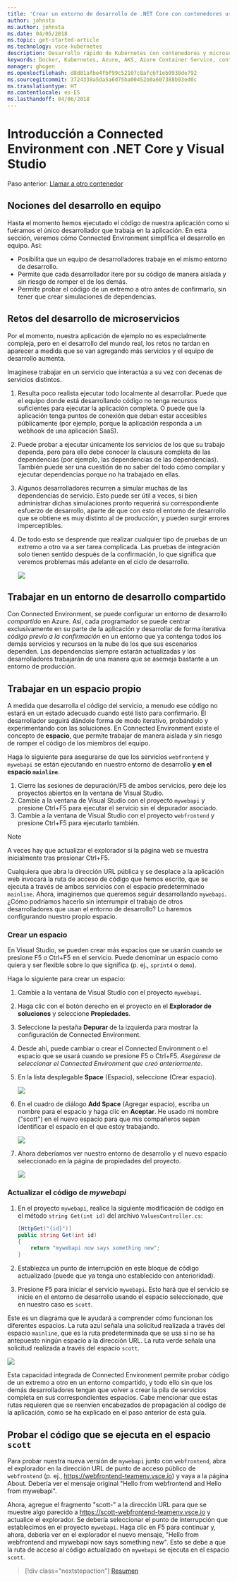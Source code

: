 ```yaml
---
title: 'Crear un entorno de desarrollo de .NET Core con contenedores usando Kubernetes en la nube con Visual Studio - Paso 6: Nociones del desarrollo en equipo | Microsoft Docs'
author: johnsta
ms.author: johnsta
ms.date: 04/05/2018
ms.topic: get-started-article
ms.technology: vsce-kubernetes
description: Desarrollo rápido de Kubernetes con contenedores y microservicios en Azure
keywords: Docker, Kubernetes, Azure, AKS, Azure Container Service, contenedores
manager: ghogen
ms.openlocfilehash: d8d81afbe4fbf99c52107c8afc6f1eb9938de792
ms.sourcegitcommit: 3724338a5da5a6d75ba00452b0a607388b93ed0c
ms.translationtype: HT
ms.contentlocale: es-ES
ms.lasthandoff: 04/06/2018
---
```

# <a name="get-started-on-connected-environment-with-net-core-and-visual-studio"></a>Introducción a Connected Environment con .NET Core y Visual Studio

Paso anterior: [Llamar a otro contenedor](get-started-netcore-visualstudio-05.md)

## <a name="learn-about-team-development"></a>Nociones del desarrollo en equipo

Hasta el momento hemos ejecutado el código de nuestra aplicación como si fuéramos el único desarrollador que trabaja en la aplicación. En esta sección, veremos cómo Connected Environment simplifica el desarrollo en equipo. Así:
* Posibilita que un equipo de desarrolladores trabaje en el mismo entorno de desarrollo.
* Permite que cada desarrollador itere por su código de manera aislada y sin riesgo de romper el de los demás.
* Permite probar el código de un extremo a otro antes de confirmarlo, sin tener que crear simulaciones de dependencias.

## <a name="challenges-with-developing-microservices"></a>Retos del desarrollo de microservicios
Por el momento, nuestra aplicación de ejemplo no es especialmente compleja, pero en el desarrollo del mundo real, los retos no tardan en aparecer a medida que se van agregando más servicios y el equipo de desarrollo aumenta.

Imagínese trabajar en un servicio que interactúa a su vez con decenas de servicios distintos.

1. Resulta poco realista ejecutar todo localmente al desarrollar. Puede que el equipo donde está desarrollando código no tenga recursos suficientes para ejecutar la aplicación completa. O puede que la aplicación tenga puntos de conexión que deban estar accesibles públicamente (por ejemplo, porque la aplicación responda a un webhook de una aplicación SaaS).
1. Puede probar a ejecutar únicamente los servicios de los que su trabajo dependa, pero para ello debe conocer la clausura completa de las dependencias (por ejemplo, las dependencias de las dependencias). También puede ser una cuestión de no saber del todo cómo compilar y ejecutar dependencias porque no ha trabajado en ellas.
1. Algunos desarrolladores recurren a simular muchas de las dependencias de servicio. Esto puede ser útil a veces, si bien administrar dichas simulaciones pronto requerirá su correspondiente esfuerzo de desarrollo, aparte de que con esto el entorno de desarrollo que se obtiene es muy distinto al de producción, y pueden surgir errores imperceptibles.
1. De todo esto se desprende que realizar cualquier tipo de pruebas de un extremo a otro va a ser tarea complicada. Las pruebas de integración solo tienen sentido después de la confirmación, lo que significa que veremos problemas más adelante en el ciclo de desarrollo.

    ![](media/microservices-challenges.png)

## <a name="work-in-a-shared-development-environment"></a>Trabajar en un entorno de desarrollo compartido
Con Connected Environment, se puede configurar un entorno de desarrollo *compartido* en Azure. Así, cada programador se puede centrar exclusivamente en su parte de la aplicación y desarrollar de forma iterativa *código previo a la confirmación* en un entorno que ya contenga todos los demás servicios y recursos en la nube de los que sus escenarios dependen. Las dependencias siempre estarán actualizadas y los desarrolladores trabajarán de una manera que se asemeja bastante a un entorno de producción.

## <a name="work-in-your-own-space"></a>Trabajar en un espacio propio
A medida que desarrolla el código del servicio, a menudo ese código no estará en un estado adecuado cuando esté listo para confirmarlo. El desarrollador seguirá dándole forma de modo iterativo, probándolo y experimentando con las soluciones. En Connected Environment existe el concepto de **espacio**, que permite trabajar de manera aislada y sin riesgo de romper el código de los miembros del equipo.

Haga lo siguiente para asegurarse de que los servicios `webfrontend` y `mywebapi` se están ejecutando en nuestro entorno de desarrollo **y en el espacio `mainline`**.
1. Cierre las sesiones de depuración/F5 de ambos servicios, pero deje los proyectos abiertos en la ventana de Visual Studio.
2. Cambie a la ventana de Visual Studio con el proyecto `mywebapi` y presione Ctrl+F5 para ejecutar el servicio sin el depurador asociado.
3. Cambie a la ventana de Visual Studio con el proyecto `webfrontend` y presione Ctrl+F5 para ejecutarlo también.

> [!Note]
A veces hay que actualizar el explorador si la página web se muestra inicialmente tras presionar Ctrl+F5.

Cualquiera que abra la dirección URL pública y se desplace a la aplicación web invocará la ruta de acceso de código que hemos escrito, que se ejecuta a través de ambos servicios con el espacio predeterminado `mainline`. Ahora, imaginemos que queremos seguir desarrollando `mywebapi`. ¿Cómo podríamos hacerlo sin interrumpir el trabajo de otros desarrolladores que usan el entorno de desarrollo? Lo haremos configurando nuestro propio espacio.

### <a name="create-a-new-space"></a>Crear un espacio
En Visual Studio, se pueden crear más espacios que se usarán cuando se presione F5 o Ctrl+F5 en el servicio. Puede denominar un espacio como quiera y ser flexible sobre lo que significa (p. ej., `sprint4` o `demo`).

Haga lo siguiente para crear un espacio:
1. Cambie a la ventana de Visual Studio con el proyecto `mywebapi`.
2. Haga clic con el botón derecho en el proyecto en el **Explorador de soluciones** y seleccione **Propiedades**.
3. Seleccione la pestaña **Depurar** de la izquierda para mostrar la configuración de Connected Environment.
4. Desde ahí, puede cambiar o crear el Connected Environment o el espacio que se usará cuando se presione F5 o Ctrl+F5. *Asegúrese de seleccionar el Connected Environment que creó anteriormente*.
5. En la lista desplegable **Space** (Espacio), seleccione **<Create New Space...>** (Crear espacio).

    ![](images/Settings.png)

6. En el cuadro de diálogo **Add Space** (Agregar espacio), escriba un nombre para el espacio y haga clic en **Aceptar**. He usado mi nombre ("scott") en el nuevo espacio para que mis compañeros sepan identificar el espacio en el que estoy trabajando.

    ![](images/AddSpace.png)

7. Ahora deberíamos ver nuestro entorno de desarrollo y el nuevo espacio seleccionado en la página de propiedades del proyecto.

    ![](images/Settings2.png)

### <a name="update-code-for-mywebapi"></a>Actualizar el código de *mywebapi*

1. En el proyecto `mywebapi`, realice la siguiente modificación de código en el método `string Get(int id)` del archivo `ValuesController.cs`:
 
    ```csharp
    [HttpGet("{id}")]
    public string Get(int id)
    {
        return "mywebapi now says something new";
    }
    ```

2. Establezca un punto de interrupción en este bloque de código actualizado (puede que ya tenga uno establecido con anterioridad).
3. Presione F5 para iniciar el servicio `mywebapi`. Esto hará que el servicio se inicie en el entorno de desarrollo usando el espacio seleccionado, que en nuestro caso es `scott`.

Este es un diagrama que le ayudará a comprender cómo funcionan los diferentes espacios. La ruta azul señala una solicitud realizada a través del espacio `mainline`, que es la ruta predeterminada que se usa si no se ha antepuesto ningún espacio a la dirección URL. La ruta verde señala una solicitud realizada a través del espacio `scott`.

![](media/Space-Routing.png)

Esta capacidad integrada de Connected Environment permite probar código de un extremo a otro en un entorno compartido, y todo ello sin que los demás desarrolladores tengan que volver a crear la pila de servicios completa en sus correspondientes espacios. Cabe mencionar que estas rutas requieren que se reenvíen encabezados de propagación al código de la aplicación, como se ha explicado en el paso anterior de esta guía.

## <a name="test-code-running-in-the-scott-space"></a>Probar el código que se ejecuta en el espacio `scott`
Para probar nuestra nueva versión de `mywebapi` junto con `webfrontend`, abra el explorador en la dirección URL de punto de acceso público de `webfrontend` (p. ej., https://webfrontend-teamenv.vsce.io) y vaya a la página About. Debería ver el mensaje original "Hello from webfrontend and Hello from mywebapi".

Ahora, agregue el fragmento "scott-" a la dirección URL para que se muestre algo parecido a https://scott-webfrontend-teamenv.vsce.io y actualice el explorador. Se debería seleccionar el punto de interrupción que establecimos en el proyecto `mywebapi`. Haga clic en F5 para continuar y, ahora, debería ver en el explorador el nuevo mensaje, "Hello from webfrontend and mywebapi now says something new". Esto se debe a que la ruta de acceso al código actualizado en `mywebapi` se ejecuta en el espacio `scott`.

> [!div class="nextstepaction"]
> [Resumen](get-started-netcore-visualstudio-07.md)